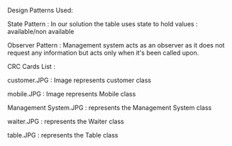 Design Patterns Used:

State Pattern : In our solution the table uses state to hold values : available/non available

Observer Pattern : Management system acts as an observer as it does not request any information but acts only when it's been called upon. 

CRC Cards List : 

customer.JPG : Image represents customer class

mobile.JPG : Image represents Mobile class

Management System.JPG : represents the Management System class

waiter.JPG : represents the Waiter class

table.JPG : represents the Table class
